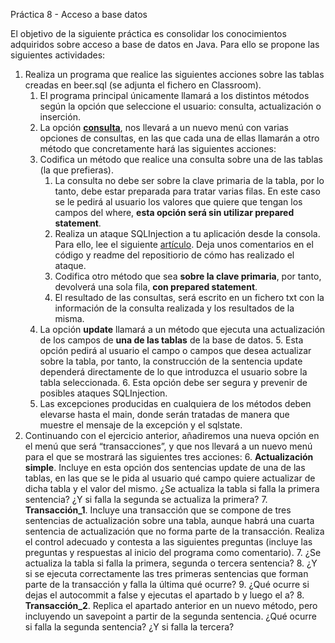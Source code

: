 Práctica 8 - Acceso a base datos

El objetivo de la siguiente práctica es consolidar los conocimientos adquiridos sobre acceso a base de datos en Java. Para ello se propone las siguientes actividades:



1. Realiza un programa que realice las siguientes acciones sobre las tablas creadas en beer.sql (se adjunta el fichero en Classroom).
    1. El programa principal únicamente llamará a los distintos métodos según la opción que seleccione el usuario: consulta, actualización o inserción.
    2. La opción **<span style="text-decoration:underline;">consulta</span>**, nos llevará a un nuevo menú con varias opciones de consultas, en las que cada una de ellas llamarán a otro método que concretamente hará las siguientes acciones: 
    3. Codifica un método que realice una consulta sobre una de las tablas (la que prefieras). 
        1. La consulta no debe ser sobre la clave primaria de la tabla, por lo tanto, debe estar preparada para tratar varias filas. En este caso se le pedirá al usuario los valores que quiere que tengan los campos del where, **esta opción será sin utilizar prepared statement**.
        2. Realiza un ataque SQLInjection a tu aplicación desde la consola. Para ello, lee el siguiente [artículo](https://www.oscarblancarteblog.com/2016/11/15/sql-injection/). Deja unos comentarios en el código y readme del repositiorio de cómo has realizado el ataque.
        3. Codifica otro método que sea **sobre la clave primaria**, por tanto, devolverá una sola fila, **con prepared statement**.
        4. El resultado de las consultas, será escrito en un fichero txt con la información de la consulta realizada y los resultados de la misma.
    4. La opción **update** llamará a un método que ejecuta una actualización de los campos de **una de las tablas** de la base de datos. 
        5. Esta opción pedirá al usuario el campo o campos que desea actualizar sobre la tabla, por tanto, la construcción de la sentencia update dependerá directamente de lo que introduzca el usuario sobre la tabla seleccionada. 
        6. Esta opción debe ser segura y prevenir de posibles ataques SQLInjection.
    5. Las excepciones producidas en cualquiera de los métodos deben elevarse hasta el main, donde serán tratadas de manera que muestre el mensaje de la excepción y el sqlstate.
2. Continuando con el ejercicio anterior, añadiremos una nueva opción en el menú que será “transacciones”, y que nos llevará a un nuevo menú para el que se mostrará las siguientes tres acciones:
    6. **Actualización simple**. Incluye en esta opción dos sentencias update de una de las tablas, en las que se le pida al usuario qué campo quiere actualizar de dicha tabla y el valor del mismo. ¿Se actualiza la tabla si falla la primera sentencia? ¿Y si falla la segunda se actualiza la primera?
    7. **Transacción_1**. Incluye una transacción que se compone de tres sentencias de actualización sobre una tabla, aunque habrá una cuarta sentencia de actualización que no forma parte de la transacción. Realiza el control adecuado y contesta a las siguientes preguntas (incluye las preguntas y respuestas al inicio del programa como comentario). 
        7. ¿Se actualiza la tabla si falla la primera, segunda o tercera sentencia?
        8. ¿Y si se ejecuta correctamente las tres primeras sentencias que forman parte de la transacción y falla la última qué ocurre?
        9. ¿Qué ocurre si dejas el autocommit a false y ejecutas el apartado b y luego el a?
    8. **Transacción_2**. Replica el apartado anterior en un nuevo método, pero incluyendo un savepoint a partir de la segunda sentencia. ¿Qué ocurre si falla la segunda sentencia? ¿Y si falla la tercera?
